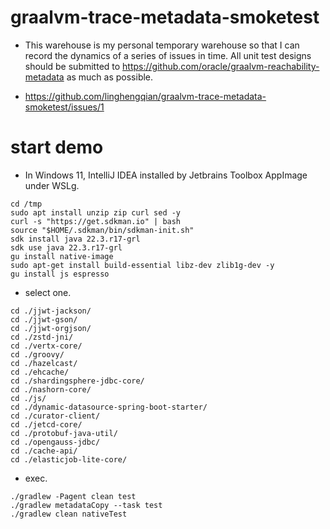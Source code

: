 # graalvm-trace-metadata-smoketest

- This warehouse is my personal temporary warehouse so that I can record the dynamics of a series of issues in time. All
  unit test designs should be submitted to https://github.com/oracle/graalvm-reachability-metadata as much as possible.

- https://github.com/linghengqian/graalvm-trace-metadata-smoketest/issues/1

# start demo

- In Windows 11, IntelliJ IDEA installed by Jetbrains Toolbox AppImage under WSLg.

```shell
cd /tmp
sudo apt install unzip zip curl sed -y
curl -s "https://get.sdkman.io" | bash
source "$HOME/.sdkman/bin/sdkman-init.sh"
sdk install java 22.3.r17-grl
sdk use java 22.3.r17-grl
gu install native-image
sudo apt-get install build-essential libz-dev zlib1g-dev -y
gu install js espresso
```

- select one.

```shell
cd ./jjwt-jackson/
cd ./jjwt-gson/
cd ./jjwt-orgjson/
cd ./zstd-jni/
cd ./vertx-core/
cd ./groovy/
cd ./hazelcast/
cd ./ehcache/
cd ./shardingsphere-jdbc-core/
cd ./nashorn-core/
cd ./js/
cd ./dynamic-datasource-spring-boot-starter/
cd ./curator-client/
cd ./jetcd-core/
cd ./protobuf-java-util/
cd ./opengauss-jdbc/
cd ./cache-api/
cd ./elasticjob-lite-core/
```

- exec.

```shell
./gradlew -Pagent clean test
./gradlew metadataCopy --task test
./gradlew clean nativeTest
```
